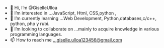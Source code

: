 - 👋 Hi, I’m @GiselleUlloa
- 👀 I’m interested in ...JavaScript, Html, CSS,python ,
- 🌱 I’m currently learning ...Web Development, Python,databases,c/c++, python, php y rubi.
- 💞️ I’m looking to collaborate on ...mainly to acquire knowledge in various programming languages.
- 📫 How to reach me ...giselle.ulloa123456@gmail.com

<!---
GiselleUlloa/GiselleUlloa is a ✨ special ✨ repository because its `README.md` (this file) appears on your GitHub profile.
You can click the Preview link to take a look at your changes.
--->
